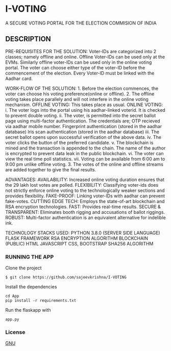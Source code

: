 # I-VOTING
A SECURE VOTING PORTAL FOR THE ELECTION COMMISION OF INDIA

## DESCRIPTION
PRE-REQUISITES FOR THE SOLUTION:
	Voter-IDs are categorized into 2 classes; namely offline and online.
	Offline Voter-IDs can be used only at the EVMs.
	Similarly offline voter-IDs can be used only in the online voting portal.
	The voter can choose either type of the voter-ID before the commencement of the election.
	Every Voter-ID must be linked with the Aadhar card.
	
WORK-FLOW OF THE SOLUTION:
	1. Before the election commences, the voter can choose his voting preference(online or offline).
	2. The offline voting takes place parallely and will not interfere in the online voting mechanism.
	OFFLINE VOTING:
		This takes place as usual.
	ONLINE VOTING:
		i. The voter logs into the portal using his aadhar-linked voterid. It is checked to prevent double voting.
		ii. The voter, is permitted into the secret ballot page using multi-factor authentication.
		  The credentials are;
			OTP recieved via aadhar mobile number.
			Fingerprint authentication (stored in the aadhar database)
			Iris scan authentication (stored in the aadhar database)
		iii. The secret ballot opens upon successful verification of the above data.
		iv. The voter clicks the button of the preferred candidate.
		v. The blockchain is mined and the transaction is appended to the chain. The name of the author is encrypted
		   to prevent data leak in the public blockchain.
		vi. The voter can view the real time poll statistics.
		vii. Voting can be available from 6:00 am to 9:00 pm unlike offline voting.
	3. The votes of the online and offline streams are added together to give the final results.

ADVANTAGES:
	AVAILABILITY: Increased online voting duration ensures that the 29 lakh lost votes are polled.
	FLEXIBILITY: Classifying voter-ids does not strictly enforce online voting to the technologically weaker sections and provides flexibility.
	FAKE-PROOF: Linking voter-IDs with aadhar can prevent fake-votes.
	CUTTING EDGE TECH: Employs the state-of-art blockchain and RSA encryption technologies.
	FAST: Provides real-time results.
	SECURE & TRANSPARENT: Eliminates booth rigging and accusations of ballot riggings.
	ROBUST: Multi-factor authentication is an equivalent alternative for indelible ink.

TECHNOLOGY STACKS USED:
	PYTHON 3.8.0 (SERVER SIDE LANGUAGE)
		FLASK FRAMEWORK
	RSA ENCRYPTION ALGORITHM
	BLOCKCHAIN (PUBLIC)
	HTML
	JAVASCRIPT
	CSS, BOOTSTRAP
	SHA256 ALGORITHM

### RUNNING THE APP

Clone the project 
```
$ git clone https://github.com/sajeevkrishna/I-VOTING
```

Install the dependencies
```
cd App
pip install -r requirements.txt
```

Run the flaskapp with
```
app.py
```

### License
[GNU](https://choosealicense.com/licenses/gpl-3.0/)
